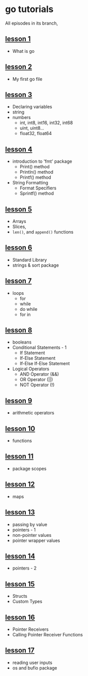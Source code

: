 # go tutorials

All episodes in its branch,

## [lesson 1](https://github.com/KerimCETINBAS/golang/tree/lesson_1)

- What is go

## [lesson 2](https://github.com/KerimCETINBAS/golang/tree/lesson_2)

- My first go file

## [lesson 3](https://github.com/KerimCETINBAS/golang/tree/lesson_3)

- Declaring variables
- string
- numbers
  - int, int8, int16, int32, int68
  - uint, uint8...
  - float32, float64

## [lesson 4](https://github.com/KerimCETINBAS/golang/tree/lesson_4)

- introduction to 'fmt' package
  - Print() method
  - Println() method
  - Printf() method
- String Formatting
  - Format Specifiers
  - Sprintf() method

## [lesson 5](https://github.com/KerimCETINBAS/golang/tree/lesson_5)

- Arrays
- Slices,
- `len()`, and `append()` functions

## [lesson 6](https://github.com/KerimCETINBAS/golang/tree/lesson_6)

- Standard Library
- strings & sort package

## [lesson 7](https://github.com/KerimCETINBAS/golang/tree/lesson_7)

- loops
  - for
  - while
  - do while
  - for in

## [lesson 8](https://github.com/KerimCETINBAS/golang/tree/lesson_8)

- booleans
- Conditional Statements - 1
  - If Statement
  - If-Else Statement
  - If-Else If-Else Statement
- Logical Operators
  - AND Operator (&&)
  - OR Operator (||)
  - NOT Operator (!)

## [lesson 9](https://github.com/KerimCETINBAS/golang/tree/lesson_9)

- arithmetic operators

## [lesson 10](https://github.com/KerimCETINBAS/golang/tree/lesson_10)

- functions

## [lesson 11](https://github.com/KerimCETINBAS/golang/tree/lesson_11)

- package scopes

## [lesson 12](https://github.com/KerimCETINBAS/golang/tree/lesson_12)

- maps

## [lesson 13](https://github.com/KerimCETINBAS/golang/tree/lesson_13)

- passing by value
- pointers - 1
- non-pointer values
- pointer wrapper values

## [lesson 14](https://github.com/KerimCETINBAS/golang/tree/lesson_14)

- pointers - 2

## [lesson 15](https://github.com/KerimCETINBAS/golang/tree/lesson_15)

- Structs
- Custom Types

## [lesson 16](https://github.com/KerimCETINBAS/golang/tree/lesson_16)

- Pointer Receivers
- Calling Pointer Receiver Functions

## [lesson 17](https://github.com/KerimCETINBAS/golang/tree/lesson_17)

- reading user inputs
- os and bufio package
